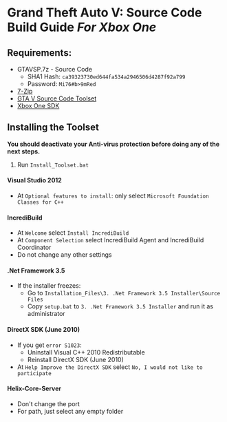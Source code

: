 # Grand Theft Auto V: Source Code Build Guide *For Xbox One*

## Requirements:
- GTAVSP.7z - Source Code  
   - SHA1 Hash: `ca39323730ed644fa534a2946506d4287f92a799`
   - Password: `Mi76#b>9mRed`
- [7-Zip](https://www.7-zip.org/)
- [GTA V Source Code Toolset](https://pixeldrain.com/u/2XdabBq3)
- [Xbox One SDK](WIP)

## Installing the Toolset

**You should deactivate your Anti-virus protection before doing any of the next steps.**

1. Run `Install_Toolset.bat`

#### Visual Studio 2012

   - At `Optional features to install`: only select `Microsoft Foundation Classes for C++`

#### IncrediBuild

   - At `Welcome` select `Install IncrediBuild`
   - At `Component Selection` select IncrediBuild Agent and IncrediBuild Coordinator
   - Do not change any other settings

#### .Net Framework 3.5

   - If the installer freezes:
     - Go to `Installation_Files\3. .Net Framework 3.5 Installer\Source Files`
     - Copy `setup.bat` to `3. .Net Framework 3.5 Installer` and run it as administrator

#### DirectX SDK (June 2010)

   - If you get `error S1023`:
     - Uninstall Visual C++ 2010 Redistributable
     - Reinstall DirectX SDK (June 2010)
   - At `Help Improve the DirectX SDK` select `No, I would not like to participate`

#### Helix-Core-Server

   - Don't change the port
   - For path, just select any empty folder
